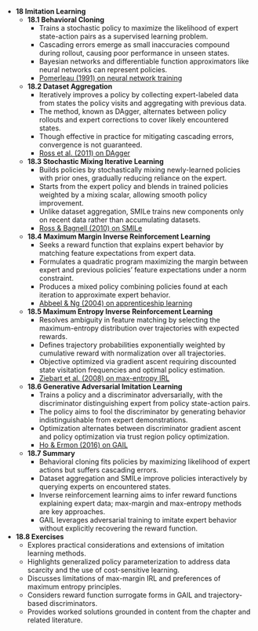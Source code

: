 - **18 Imitation Learning**
  - **18.1 Behavioral Cloning**
    - Trains a stochastic policy to maximize the likelihood of expert state-action pairs as a supervised learning problem.
    - Cascading errors emerge as small inaccuracies compound during rollout, causing poor performance in unseen states.
    - Bayesian networks and differentiable function approximators like neural networks can represent policies.
    - [Pomerleau (1991) on neural network training](https://doi.org/10.1162/neco.1991.3.1.88)
  - **18.2 Dataset Aggregation**
    - Iteratively improves a policy by collecting expert-labeled data from states the policy visits and aggregating with previous data.
    - The method, known as DAgger, alternates between policy rollouts and expert corrections to cover likely encountered states.
    - Though effective in practice for mitigating cascading errors, convergence is not guaranteed.
    - [Ross et al. (2011) on DAgger](https://proceedings.mlr.press/v15/ross11a/ross11a.pdf)
  - **18.3 Stochastic Mixing Iterative Learning**
    - Builds policies by stochastically mixing newly-learned policies with prior ones, gradually reducing reliance on the expert.
    - Starts from the expert policy and blends in trained policies weighted by a mixing scalar, allowing smooth policy improvement.
    - Unlike dataset aggregation, SMILe trains new components only on recent data rather than accumulating datasets.
    - [Ross & Bagnell (2010) on SMILe](https://arxiv.org/abs/1011.0686)
  - **18.4 Maximum Margin Inverse Reinforcement Learning**
    - Seeks a reward function that explains expert behavior by matching feature expectations from expert data.
    - Formulates a quadratic program maximizing the margin between expert and previous policies’ feature expectations under a norm constraint.
    - Produces a mixed policy combining policies found at each iteration to approximate expert behavior.
    - [Abbeel & Ng (2004) on apprenticeship learning](http://ai.stanford.edu/~ang/papers/icml04-apprentice.pdf)
  - **18.5 Maximum Entropy Inverse Reinforcement Learning**
    - Resolves ambiguity in feature matching by selecting the maximum-entropy distribution over trajectories with expected rewards.
    - Defines trajectory probabilities exponentially weighted by cumulative reward with normalization over all trajectories.
    - Objective optimized via gradient ascent requiring discounted state visitation frequencies and optimal policy estimation.
    - [Ziebart et al. (2008) on max-entropy IRL](https://www.aaai.org/Papers/AAAI/2008/AAAI08-292.pdf)
  - **18.6 Generative Adversarial Imitation Learning**
    - Trains a policy and a discriminator adversarially, with the discriminator distinguishing expert from policy state-action pairs.
    - The policy aims to fool the discriminator by generating behavior indistinguishable from expert demonstrations.
    - Optimization alternates between discriminator gradient ascent and policy optimization via trust region policy optimization.
    - [Ho & Ermon (2016) on GAIL](https://arxiv.org/abs/1606.03476)
  - **18.7 Summary**
    - Behavioral cloning fits policies by maximizing likelihood of expert actions but suffers cascading errors.
    - Dataset aggregation and SMILe improve policies interactively by querying experts on encountered states.
    - Inverse reinforcement learning aims to infer reward functions explaining expert data; max-margin and max-entropy methods are key approaches.
    - GAIL leverages adversarial training to imitate expert behavior without explicitly recovering the reward function.
- **18.8 Exercises**
  - Explores practical considerations and extensions of imitation learning methods.
  - Highlights generalized policy parameterization to address data scarcity and the use of cost-sensitive learning.
  - Discusses limitations of max-margin IRL and preferences of maximum entropy principles.
  - Considers reward function surrogate forms in GAIL and trajectory-based discriminators.
  - Provides worked solutions grounded in content from the chapter and related literature.
